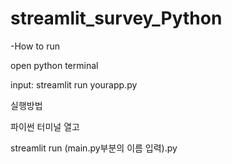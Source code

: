 # streamlit_survey_Python

-How to run

open python terminal

input: streamlit run yourapp.py 

실행방법

파이썬 터미널 열고 

streamlit run (main.py부분의 이름 입력).py 

